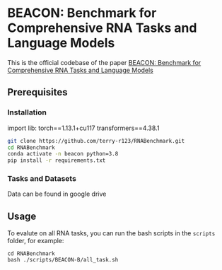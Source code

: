 # BEACON: Benchmark for Comprehensive RNA Tasks and Language Models

This is the official codebase of the paper [BEACON: Benchmark for Comprehensive RNA Tasks and Language Models]()

## Prerequisites

### Installation
import lib:
torch==1.13.1+cu117
transformers==4.38.1


```bash
git clone https://github.com/terry-r123/RNABenchmark.git
cd RNABenchmark
conda activate -n beacon python=3.8
pip install -r requirements.txt
```

### Tasks and Datasets

Data can be found in google drive



## Usage
To evalute on all RNA tasks, you can run the bash scripts in the `scripts` folder, for example:
```
cd RNABenchmark
bash ./scripts/BEACON-B/all_task.sh
```

